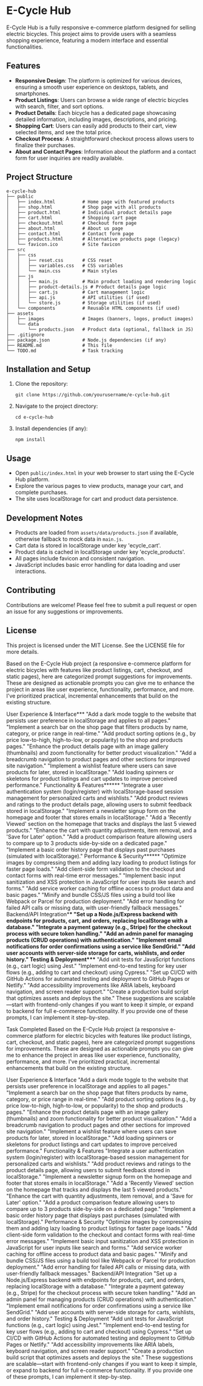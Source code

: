 # E-Cycle Hub

E-Cycle Hub is a fully responsive e-commerce platform designed for selling electric bicycles. This project aims to provide users with a seamless shopping experience, featuring a modern interface and essential functionalities.

## Features

- **Responsive Design**: The platform is optimized for various devices, ensuring a smooth user experience on desktops, tablets, and smartphones.
- **Product Listings**: Users can browse a wide range of electric bicycles with search, filter, and sort options.
- **Product Details**: Each bicycle has a dedicated page showcasing detailed information, including images, descriptions, and pricing.
- **Shopping Cart**: Users can easily add products to their cart, view selected items, and see the total price.
- **Checkout Process**: A straightforward checkout process allows users to finalize their purchases.
- **About and Contact Pages**: Information about the platform and a contact form for user inquiries are readily available.

## Project Structure

```
e-cycle-hub
├── public
│   ├── index.html          # Home page with featured products
│   ├── shop.html           # Shop page with all products
│   ├── product.html        # Individual product details page
│   ├── cart.html           # Shopping cart page
│   ├── checkout.html       # Checkout form page
│   ├── about.html          # About us page
│   ├── contact.html        # Contact form page
│   ├── products.html       # Alternative products page (legacy)
│   └── favicon.ico         # Site favicon
├── src
│   ├── css
│   │   ├── reset.css       # CSS reset
│   │   ├── variables.css   # CSS variables
│   │   └── main.css        # Main styles
│   ├── js
│   │   ├── main.js         # Main product loading and rendering logic
│   │   ├── product-details.js # Product details page logic
│   │   ├── cart.js         # Cart management logic
│   │   ├── api.js          # API utilities (if used)
│   │   └── store.js        # Storage utilities (if used)
│   └── components          # Reusable HTML components (if used)
├── assets
│   ├── images              # Images (banners, logos, product images)
│   └── data
│       └── products.json   # Product data (optional, fallback in JS)
├── .gitignore
├── package.json            # Node.js dependencies (if any)
├── README.md               # This file
└── TODO.md                 # Task tracking
```

## Installation and Setup

1. Clone the repository:
   ```
   git clone https://github.com/yourusername/e-cycle-hub.git
   ```
2. Navigate to the project directory:
   ```
   cd e-cycle-hub
   ```
3. Install dependencies (if any):
   ```
   npm install
   ```

## Usage

- Open `public/index.html` in your web browser to start using the E-Cycle Hub platform.
- Explore the various pages to view products, manage your cart, and complete purchases.
- The site uses localStorage for cart and product data persistence.

## Development Notes

- Products are loaded from `assets/data/products.json` if available, otherwise fallback to mock data in `main.js`.
- Cart data is stored in localStorage under key 'ecycle_cart'.
- Product data is cached in localStorage under key 'ecycle_products'.
- All pages include favicon and consistent navigation.
- JavaScript includes basic error handling for data loading and user interactions.

## Contributing

Contributions are welcome! Please feel free to submit a pull request or open an issue for any suggestions or improvements.

## License

This project is licensed under the MIT License. See the LICENSE file for more details.

Based on the E-Cycle Hub project (a responsive e-commerce platform for electric bicycles with features like product listings, cart, checkout, and static pages), here are categorized prompt suggestions for improvements. These are designed as actionable prompts you can give me to enhance the project in areas like user experience, functionality, performance, and more. I've prioritized practical, incremental enhancements that build on the existing structure.

User Experience & Interface**\*
"Add a dark mode toggle to the website that persists user preference in localStorage and applies to all pages."
"Implement a search bar on the shop page that filters products by name, category, or price range in real-time."
"Add product sorting options (e.g., by price low-to-high, high-to-low, or popularity) to the shop and products pages."
"Enhance the product details page with an image gallery (thumbnails) and zoom functionality for better product visualization."
"Add a breadcrumb navigation to product pages and other sections for improved site navigation."
"Implement a wishlist feature where users can save products for later, stored in localStorage."
"Add loading spinners or skeletons for product listings and cart updates to improve perceived performance."
Functionality & Features\*\*\*\***
"Integrate a user authentication system (login/register) with localStorage-based session management for personalized carts and wishlists."
"Add product reviews and ratings to the product details page, allowing users to submit feedback stored in localStorage."
"Implement a newsletter signup form on the homepage and footer that stores emails in localStorage."
"Add a 'Recently Viewed' section on the homepage that tracks and displays the last 5 viewed products."
"Enhance the cart with quantity adjustments, item removal, and a 'Save for Later' option."
"Add a product comparison feature allowing users to compare up to 3 products side-by-side on a dedicated page."
"Implement a basic order history page that displays past purchases (simulated with localStorage)."
Performance & Security**\*\***
"Optimize images by compressing them and adding lazy loading to product listings for faster page loads."
"Add client-side form validation to the checkout and contact forms with real-time error messages."
"Implement basic input sanitization and XSS protection in JavaScript for user inputs like search and forms."
"Add service worker caching for offline access to product data and basic pages."
"Minify and bundle CSS/JS files using a build tool like Webpack or Parcel for production deployment."
"Add error handling for failed API calls or missing data, with user-friendly fallback messages."
Backend/API Integration\***\*
"Set up a Node.js/Express backend with endpoints for products, cart, and orders, replacing localStorage with a database."
"Integrate a payment gateway (e.g., Stripe) for the checkout process with secure token handling."
"Add an admin panel for managing products (CRUD operations) with authentication."
"Implement email notifications for order confirmations using a service like SendGrid."
"Add user accounts with server-side storage for carts, wishlists, and order history."
Testing & Deployment\*\*\***
"Add unit tests for JavaScript functions (e.g., cart logic) using Jest."
"Implement end-to-end testing for key user flows (e.g., adding to cart and checkout) using Cypress."
"Set up CI/CD with GitHub Actions for automated testing and deployment to GitHub Pages or Netlify."
"Add accessibility improvements like ARIA labels, keyboard navigation, and screen reader support."
"Create a production build script that optimizes assets and deploys the site."
These suggestions are scalable—start with frontend-only changes if you want to keep it simple, or expand to backend for full e-commerce functionality. If you provide one of these prompts, I can implement it step-by-step.

Task Completed
Based on the E-Cycle Hub project (a responsive e-commerce platform for electric bicycles with features like product listings, cart, checkout, and static pages), here are categorized prompt suggestions for improvements. These are designed as actionable prompts you can give me to enhance the project in areas like user experience, functionality, performance, and more. I've prioritized practical, incremental enhancements that build on the existing structure.

User Experience & Interface
"Add a dark mode toggle to the website that persists user preference in localStorage and applies to all pages."
"Implement a search bar on the shop page that filters products by name, category, or price range in real-time."
"Add product sorting options (e.g., by price low-to-high, high-to-low, or popularity) to the shop and products pages."
"Enhance the product details page with an image gallery (thumbnails) and zoom functionality for better product visualization."
"Add a breadcrumb navigation to product pages and other sections for improved site navigation."
"Implement a wishlist feature where users can save products for later, stored in localStorage."
"Add loading spinners or skeletons for product listings and cart updates to improve perceived performance."
Functionality & Features
"Integrate a user authentication system (login/register) with localStorage-based session management for personalized carts and wishlists."
"Add product reviews and ratings to the product details page, allowing users to submit feedback stored in localStorage."
"Implement a newsletter signup form on the homepage and footer that stores emails in localStorage."
"Add a 'Recently Viewed' section on the homepage that tracks and displays the last 5 viewed products."
"Enhance the cart with quantity adjustments, item removal, and a 'Save for Later' option."
"Add a product comparison feature allowing users to compare up to 3 products side-by-side on a dedicated page."
"Implement a basic order history page that displays past purchases (simulated with localStorage)."
Performance & Security
"Optimize images by compressing them and adding lazy loading to product listings for faster page loads."
"Add client-side form validation to the checkout and contact forms with real-time error messages."
"Implement basic input sanitization and XSS protection in JavaScript for user inputs like search and forms."
"Add service worker caching for offline access to product data and basic pages."
"Minify and bundle CSS/JS files using a build tool like Webpack or Parcel for production deployment."
"Add error handling for failed API calls or missing data, with user-friendly fallback messages."
Backend/API Integration
"Set up a Node.js/Express backend with endpoints for products, cart, and orders, replacing localStorage with a database."
"Integrate a payment gateway (e.g., Stripe) for the checkout process with secure token handling."
"Add an admin panel for managing products (CRUD operations) with authentication."
"Implement email notifications for order confirmations using a service like SendGrid."
"Add user accounts with server-side storage for carts, wishlists, and order history."
Testing & Deployment
"Add unit tests for JavaScript functions (e.g., cart logic) using Jest."
"Implement end-to-end testing for key user flows (e.g., adding to cart and checkout) using Cypress."
"Set up CI/CD with GitHub Actions for automated testing and deployment to GitHub Pages or Netlify."
"Add accessibility improvements like ARIA labels, keyboard navigation, and screen reader support."
"Create a production build script that optimizes assets and deploys the site."
These suggestions are scalable—start with frontend-only changes if you want to keep it simple, or expand to backend for full e-commerce functionality. If you provide one of these prompts, I can implement it step-by-step.
